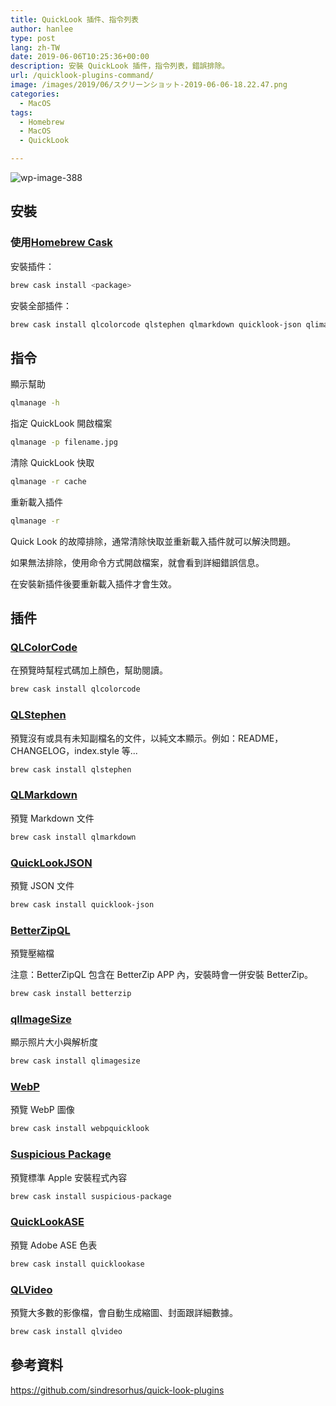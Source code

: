 ```yaml
---
title: QuickLook 插件、指令列表
author: hanlee
type: post
lang: zh-TW
date: 2019-06-06T10:25:36+00:00
description: 安裝 QuickLook 插件，指令列表，錯誤排除。
url: /quicklook-plugins-command/
image: /images/2019/06/スクリーンショット-2019-06-06-18.22.47.png
categories:
  - MacOS
tags:
  - Homebrew
  - MacOS
  - QuickLook

---
```


![wp-image-388](/images/2019/06/スクリーンショット-2019-06-06-18.22.47.png)

## 安裝

### 使用[Homebrew Cask][1]

安裝插件：

```bash
brew cask install <package>
```

安裝全部插件：

```bash
brew cask install qlcolorcode qlstephen qlmarkdown quicklook-json qlimagesize webpquicklook suspicious-package quicklookase qlvideo
```

## 指令

顯示幫助

```bash
qlmanage -h
```

指定 QuickLook 開啟檔案

```bash
qlmanage -p filename.jpg
```

清除 QuickLook 快取

```bash
qlmanage -r cache
```

重新載入插件

```bash
qlmanage -r
```

Quick Look 的故障排除，通常清除快取並重新載入插件就可以解決問題。

如果無法排除，使用命令方式開啟檔案，就會看到詳細錯誤信息。

在安裝新插件後要重新載入插件才會生效。

## 插件

### [QLColorCode][2]

在預覽時幫程式碼加上顏色，幫助閱讀。

```bash
brew cask install qlcolorcode
```

### [QLStephen][3]

預覽沒有或具有未知副檔名的文件，以純文本顯示。例如：README，CHANGELOG，index.style 等...

```bash
brew cask install qlstephen
```

### [QLMarkdown][4]

預覽 Markdown&nbsp;文件

```bash
brew cask install qlmarkdown
```

### [QuickLookJSON][5]

預覽 JSON 文件

```bash
brew cask install quicklook-json
```

### [BetterZipQL][6]

預覽壓縮檔

注意：BetterZipQL 包含在 BetterZip APP 內，安裝時會一併安裝 BetterZip。

```bash
brew cask install betterzip
```

### [qlImageSize][7]

顯示照片大小與解析度

```bash
brew cask install qlimagesize
```

### [WebP][8]

預覽 WebP 圖像

```bash
brew cask install webpquicklook
```

### [Suspicious Package][9]

預覽標準 Apple 安裝程式內容

```bash
brew cask install suspicious-package
```

### [QuickLookASE][10]

預覽 Adobe ASE 色表

```bash
brew cask install quicklookase
```

### [QLVideo][11]

預覽大多數的影像檔，會自動生成縮圖、封面跟詳細數據。

```bash
brew cask install qlvideo
```

## 參考資料

<https://github.com/sindresorhus/quick-look-plugins>

[1]: https://github.com/phinze/homebrew-cask
[2]: https://github.com/anthonygelibert/QLColorCode
[3]: https://github.com/whomwah/qlstephen
[4]: https://github.com/toland/qlmarkdown
[5]: http://www.sagtau.com/quicklookjson.html
[6]: https://macitbetter.com/downloads/
[7]: https://github.com/Nyx0uf/qlImageSize
[8]: https://github.com/dchest/webp-quicklook
[9]: http://www.mothersruin.com/software/SuspiciousPackage/
[10]: https://github.com/rsodre/QuickLookASE
[11]: https://github.com/Marginal/QLVideo
